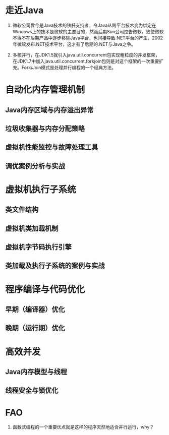 # 走近Java
1. 微软公司曾今是Java技术的铁杆支持者，令Java从跨平台技术变为绑定在Windows上的技术是微软的主要目的，然而后期Sun公司控告微软，致使微软不得不在后期产品中逐步移除Java平台，也间接导致.NET平台的产生，2002年微软发布.NET技术平台，这才有了后期的.NET与Java之争。

2. 多核并行，在JDK1.5就引入java.util.concurrent包实现粗粒度的并发框架，在JDK1.7中加入java.util.concurrent.forkjoin包则是对这个框架的一次重要扩充。Fork/Join模式是处理并行编程的一个经典方法。
# 自动化内存管理机制
## Java内存区域与内存溢出异常
## 垃圾收集器与内存分配策略
## 虚拟机性能监控与故障处理工具
## 调优案例分析与实战

# 虚拟机执行子系统
## 类文件结构
## 虚拟机类加载机制
## 虚拟机字节码执行引擎
## 类加载及执行子系统的案例与实战

# 程序编译与代码优化
## 早期（编译器）优化
## 晚期（运行期）优化

# 高效并发
## Java内存模型与线程
## 线程安全与锁优化

# FAO
1. 函数式编程的一个重要优点就是这样的程序天然地适合并行运行，why？
